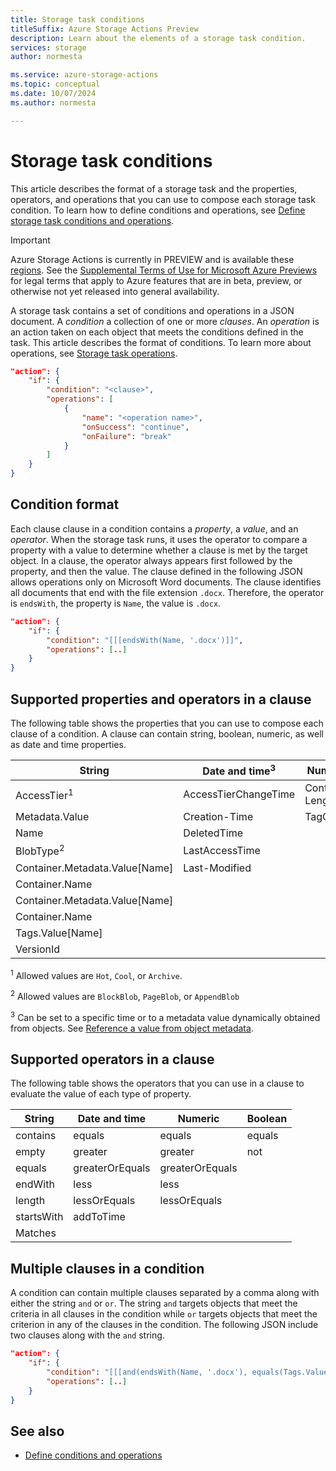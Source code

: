 ```yaml
---
title: Storage task conditions
titleSuffix: Azure Storage Actions Preview
description: Learn about the elements of a storage task condition.
services: storage
author: normesta

ms.service: azure-storage-actions
ms.topic: conceptual
ms.date: 10/07/2024
ms.author: normesta

---
```


# Storage task conditions

This article describes the format of a storage task and the properties, operators, and operations that you can use to compose each storage task condition. To learn how to define conditions and operations, see [Define storage task conditions and operations](storage-task-conditions-operations-edit.md).

> [!IMPORTANT]
> Azure Storage Actions is currently in PREVIEW and is available these [regions](../overview.md#supported-regions).
> See the [Supplemental Terms of Use for Microsoft Azure Previews](https://azure.microsoft.com/support/legal/preview-supplemental-terms/) for legal terms that apply to Azure features that are in beta, preview, or otherwise not yet released into general availability.

A storage task contains a set of conditions and operations in a JSON document. A _condition_ a collection of one or more _clauses_. An _operation_ is an action taken on each object that meets the conditions defined in the task. This article describes the format of conditions. To learn more about operations, see [Storage task operations](storage-task-operations.md).

```json
"action": {
    "if": {
        "condition": "<clause>",
        "operations": [
            {
                "name": "<operation name>",
                "onSuccess": "continue",
                "onFailure": "break"
            }
        ]
    }
}
```
## Condition format

Each clause clause in a condition contains a _property_, a _value_, and an _operator_. When the storage task runs, it uses the operator to compare a property with a value to determine whether a clause is met by the target object. In a clause, the operator always appears first followed by the property, and then the value. The clause defined in the following JSON allows operations only on Microsoft Word documents. The clause identifies all documents that end with the file extension `.docx`. Therefore, the operator is `endsWith`, the property is `Name`, the value is `.docx`. 

```json
"action": {
    "if": {
        "condition": "[[[endsWith(Name, '.docx')]]",
        "operations": [..]
    }
}
```

## Supported properties and operators in a clause

The following table shows the properties that you can use to compose each clause of a condition. A clause can contain string, boolean, numeric, as well as date and time properties.

| String                         | Date and time<sup>3</sup> | Numeric        | Boolean          |
|--------------------------------|---------------------------|----------------|------------------|
| AccessTier<sup>1</sup>         | AccessTierChangeTime      | Content-Length | Deleted          |
| Metadata.Value                 | Creation-Time             | TagCount       | IsCurrentVersion |
| Name                           | DeletedTime               |                |                  |
| BlobType<sup>2</sup>           | LastAccessTime            |                |                  |
| Container.Metadata.Value[Name] | Last-Modified             |                |                  |
| Container.Name                 |                           |                |                  |
| Container.Metadata.Value[Name] |                           |                |                  |
| Container.Name                 |                           |                |                  |
| Tags.Value[Name]               |                           |                |                  |
| VersionId                      |                           |                |                  |

<sup>1</sup>    Allowed values are `Hot`, `Cool`, or `Archive`.

<sup>2</sup>    Allowed values are `BlockBlob`, `PageBlob`, or `AppendBlob`

<sup>3</sup>    Can be set to a specific time or to a metadata value dynamically obtained from objects. See [Reference a value from object metadata](storage-task-conditions-operations-edit.md#reference-a-value-from-object-metadata).

## Supported operators in a clause

The following table shows the operators that you can use in a clause to evaluate the value of each type of property.

| String | Date and time | Numeric | Boolean |
|---|---|---|---|
| contains | equals |equals | equals |
| empty | greater | greater | not |
| equals | greaterOrEquals |greaterOrEquals ||
| endWith | less | less ||
| length | lessOrEquals | lessOrEquals ||
| startsWith | addToTime | ||
| Matches |  | ||


## Multiple clauses in a condition

A condition can contain multiple clauses separated by a comma along with either the string `and` or `or`. The string `and` targets objects that meet the criteria in all clauses in the condition while `or` targets objects that meet the criterion in any of the clauses in the condition. The following JSON include two clauses along with the `and` string.

```json
"action": {
    "if": {
        "condition": "[[[and(endsWith(Name, '.docx'), equals(Tags.Value[readyForLegalHold], 'Yes'))]]",
        "operations": [..]
    }
}
```

## See also

- [Define conditions and operations](storage-task-conditions-operations-edit.md)
